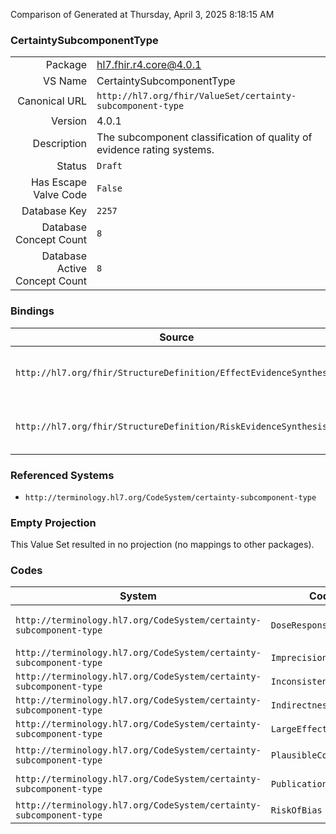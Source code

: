 Comparison of 
Generated at Thursday, April 3, 2025 8:18:15 AM

### CertaintySubcomponentType

|      |     |
| ---: | --- |
| Package | hl7.fhir.r4.core@4.0.1 |
| VS Name | CertaintySubcomponentType |
| Canonical URL | `http://hl7.org/fhir/ValueSet/certainty-subcomponent-type` |
| Version | 4.0.1 |
| Description | The subcomponent classification of quality of evidence rating systems. |
| Status | `Draft` |
| Has Escape Valve Code | `False` |
| Database Key | `2257` |
| Database Concept Count | `8` |
| Database Active Concept Count | `8` |
### Bindings

| Source | Element | Binding | Strength | Element Short |
| ------ | ------- | ------- | -------- | ------------- |
| `http://hl7.org/fhir/StructureDefinition/EffectEvidenceSynthesis` | `EffectEvidenceSynthesis.certainty.certaintySubcomponent.type` | `http://hl7.org/fhir/ValueSet/certainty-subcomponent-type` | `Extensible` | Type of subcomponent of certainty rating |
| `http://hl7.org/fhir/StructureDefinition/RiskEvidenceSynthesis` | `RiskEvidenceSynthesis.certainty.certaintySubcomponent.type` | `http://hl7.org/fhir/ValueSet/certainty-subcomponent-type` | `Extensible` | Type of subcomponent of certainty rating |

### Referenced Systems

* `http://terminology.hl7.org/CodeSystem/certainty-subcomponent-type`
### Empty Projection

This Value Set resulted in no projection (no mappings to other packages).

### Codes

| System | Code | Display |
| ------ | ---- | ------- |
| `http://terminology.hl7.org/CodeSystem/certainty-subcomponent-type` | `DoseResponseGradient` | Dose response gradient |
| `http://terminology.hl7.org/CodeSystem/certainty-subcomponent-type` | `Imprecision` | Imprecision |
| `http://terminology.hl7.org/CodeSystem/certainty-subcomponent-type` | `Inconsistency` | Inconsistency |
| `http://terminology.hl7.org/CodeSystem/certainty-subcomponent-type` | `Indirectness` | Indirectness |
| `http://terminology.hl7.org/CodeSystem/certainty-subcomponent-type` | `LargeEffect` | Large effect |
| `http://terminology.hl7.org/CodeSystem/certainty-subcomponent-type` | `PlausibleConfounding` | Plausible confounding |
| `http://terminology.hl7.org/CodeSystem/certainty-subcomponent-type` | `PublicationBias` | Publication bias |
| `http://terminology.hl7.org/CodeSystem/certainty-subcomponent-type` | `RiskOfBias` | Risk of bias |
